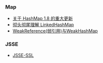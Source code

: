 
### Map
- [关于 HashMap 1.8 的重大更新](http://blog.csdn.net/carson_ho/article/details/79373134)
- [彻头彻尾理解 LinkedHashMap](http://blog.csdn.net/justloveyou_/article/details/71713781)
- [WeakReference(弱引用)与WeakHashMap](./WeakReference(弱引用)与WeakHashMap)


### JSSE
- [JSSE-SSL](JSSE-SSL)